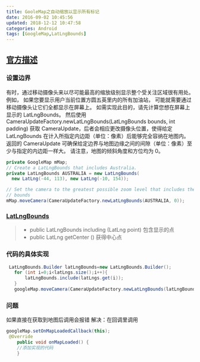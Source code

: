 ```yaml
---
title: GooleMap之自动缩放以显示所有标记
date: 2016-09-02 10:45:56
updated: 2018-12-12 10:47:58categories: Android
tags: [GoogleMap,LatLngBounds]
---
```

## [官方描述](https://developers.google.com/maps/documentation/android-api/views?hl=zh-cn)
### 设置边界
有时，通过移动摄像头来以尽可能最高的缩放级别显示整个受关注区域很有用处。 例如， 如果您要显示用户当前位置方圆五英里内的所有加油站， 可能就需要通过移动摄像头让它们全都显示在屏幕上。 如需实现此目的，请先计算您想在屏幕上显示的 LatLngBounds。 然后使用 CameraUpdateFactory.newLatLngBounds(LatLngBounds bounds, int padding) 获取 CameraUpdate，后者会相应更改摄像头位置，使得给定 LatLngBounds 在计入所指定内边距（单位：像素）后能够完全容纳在地图内。 返回的 CameraUpdate 可确保给定边界与地图边缘之间的间隙（单位：像素）至少与指定的内边距一样大。 请注意，地图的倾斜角度和方位均为 0。
```java
private GoogleMap mMap;
// Create a LatLngBounds that includes Australia.
private LatLngBounds AUSTRALIA = new LatLngBounds(
  new LatLng(-44, 113), new LatLng(-10, 154));

// Set the camera to the greatest possible zoom level that includes the
// bounds
mMap.moveCamera(CameraUpdateFactory.newLatLngBounds(AUSTRALIA, 0));
```
### [LatLngBounds](https://developers.google.com/android/reference/com/google/android/gms/maps/model/LatLngBounds?hl=zh-cn)

>* public LatLngBounds including (LatLng point)   包含显示的点
>* public LatLng getCenter ()  获得中心点

### 代码的具体实现
```java
 LatLngBounds.Builder latLngBounds=new LatLngBounds.Builder();
   for (int i=0;i<latLngs.size();i++){
       latLngBounds.include(latLngs.get(i));
   }
   googleMap.moveCamera(CameraUpdateFactory.newLatLngBounds(latLngBounds.build(), 30));
```
### 问题
如果直接在获取到地图后调用会报错
解决：在回调里调用
```java 
googleMap.setOnMapLoadedCallback(this); 
 @Override
    public void onMapLoaded() {
	//添加实现的代码
	}
```
